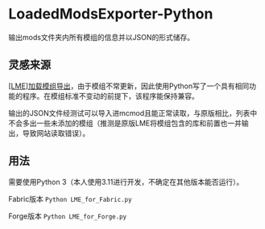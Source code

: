 # LoadedModsExporter-Python

输出mods文件夹内所有模组的信息并以JSON的形式储存。

## 灵感来源

[[LME]加载模组导出](https://www.mcmod.cn/class/2995.html)，由于模组不常更新，因此使用Python写了一个具有相同功能的程序。在模组标准不变动的前提下，该程序能保持兼容。

输出的JSON文件经测试可以导入进mcmod且能正常读取，与原版相比，列表中不会多出一些未添加的模组（推测是原版LME将模组包含的库和前置也一并输出，导致网站读取错误）。

## 用法

需要使用Python 3（本人使用3.11进行开发，不确定在其他版本能否运行）。

Fabric版本
``Python LME_for_Fabric.py``

Forge版本
``Python LME_for_Forge.py``
